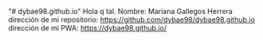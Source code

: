 "# dybae98.github.io" 
Hola q tal. 
Nombre: Mariana Gallegos Herrera
dirección de mi repositorio: https://github.com/dybae98/dybae98.github.io
dirección de mi PWA: https://dybae98.github.io/
